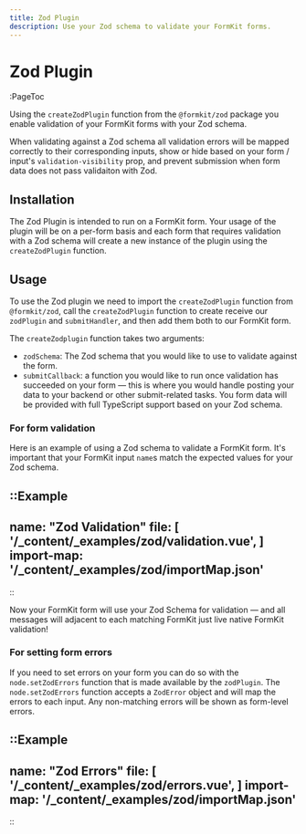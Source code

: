 ```yaml
---
title: Zod Plugin
description: Use your Zod schema to validate your FormKit forms.
---
```


# Zod Plugin

:PageToc

Using the `createZodPlugin` function from the `@formkit/zod` package you enable validation of your FormKit forms with your Zod schema.

When validating against a Zod schema all validation errors will be mapped correctly to their corresponding inputs, show or hide based on your form / input's `validation-visibility` prop, and prevent submission when form data does not pass validaiton with Zod.

## Installation

The Zod Plugin is intended to run on a FormKit form. Your usage of the plugin will be on a per-form basis and each form that requires validation with a Zod schema will create a new instance of the plugin using the `createZodPlugin` function.

## Usage

To use the Zod plugin we need to import the `createZodPlugin` function from `@formkit/zod`, call the `createZodPlugin` function to create receive our `zodPlugin` and `submitHandler`, and then add them both to our FormKit form.

The `createZodplugin` function takes two arguments:

- `zodSchema`: The Zod schema that you would like to use to validate against the form.
- `submitCallback`: a function you would like to run once validation has succeeded on your form — this is where you would handle posting your data to your backend or other submit-related tasks. You form data will be provided with full TypeScript support based on your Zod schema.

### For form validation

Here is an example of using a Zod schema to validate a FormKit form. It's important that your FormKit input `name`s match the expected values for your Zod schema.

::Example
---
name: "Zod Validation"
file: [
'/\_content/_examples/zod/validation.vue',
]
import-map: '/\_content/_examples/zod/importMap.json'
---
::

Now your FormKit form will use your Zod Schema for validation — and all messages will adjacent to each matching FormKit just live native FormKit validation!

### For setting form errors

If you need to set errors on your form you can do so with the `node.setZodErrors` function that is made available by the `zodPlugin`. The `node.setZodErrors` function accepts a `ZodError` object and will map the errors to each input. Any non-matching errors will be shown as form-level errors.

::Example
---
name: "Zod Errors"
file: [
'/\_content/_examples/zod/errors.vue',
]
import-map: '/\_content/_examples/zod/importMap.json'
---
::